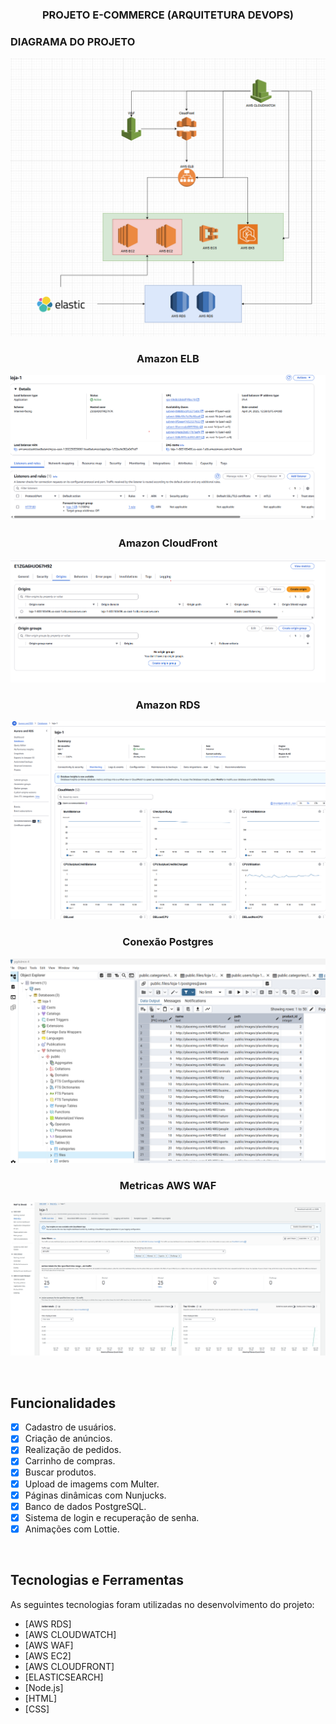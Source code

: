 <h3 align="center"> PROJETO E-COMMERCE (ARQUITETURA DEVOPS) </h3>
<h3>DIAGRAMA DO PROJETO</h3>
<img src=".github/DIAGRAMA.png" alt="AWS CLOUDFRONT">
<br>
<h3 align="center"> Amazon ELB
<p align="center">
  <img src=".github/elb.png" alt="AWS ELB">
</p>
<h3 align="center"> Amazon CloudFront</h3>
<p align="center">
  <img src=".github/cloudfront.png" alt="AWS CLOUDFRONT">
</p>
<h3 align="center"> Amazon RDS</h3>
<p align="center">
  <img src=".github/awsrds.png" alt="AWS RDS">
</p>

<h3 align="center"> Conexão Postgres</h3>
<p align="center">
  <img src=".github/postgres.png" alt="AWS POSTFRES">
</p>

<h3 align="center">Metricas AWS WAF</h3>
<p align="center">
  <img src=".github/awswaf.png" alt="AWS WAF">
</p>

<br>

## Funcionalidades

- [X] Cadastro de usuários.
- [X] Criação de anúncios.
- [X] Realização de pedidos.
- [X] Carrinho de compras.
- [X] Buscar produtos.
- [X] Upload de imagems com Multer.
- [X] Páginas dinâmicas com Nunjucks.
- [X] Banco de dados PostgreSQL.
- [X] Sistema de login e recuperação de senha.
- [X] Animações com Lottie.

<br>

## Tecnologias e Ferramentas

As seguintes tecnologias foram utilizadas no desenvolvimento do projeto:

- [AWS RDS]
- [AWS CLOUDWATCH]
- [AWS WAF]
- [AWS EC2]
- [AWS CLOUDFRONT]
- [ELASTICSEARCH]
- [Node.js]
- [HTML]
- [CSS]

<br>



